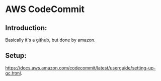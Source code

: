 # AWS CodeCommit
## Introduction:
Basically it's a github, but done by amazon.
## Setup:
https://docs.aws.amazon.com/codecommit/latest/userguide/setting-up-gc.html.